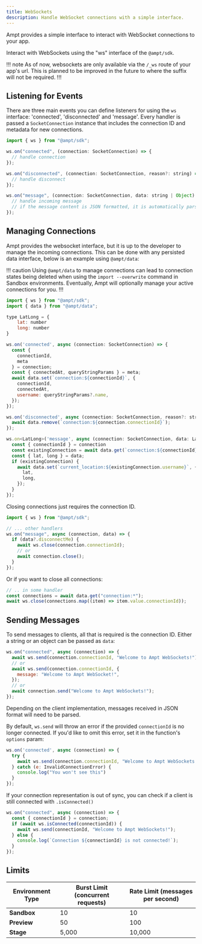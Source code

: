 ```yaml
---
title: WebSockets
description: Handle WebSocket connections with a simple interface.
---
```


Ampt provides a simple interface to interact with WebSocket connections to your app.

Interact with WebSockets using the "ws" interface of the `@ampt/sdk`.

!!! note
As of now, websockets are only available via the `/_ws` route of your app's url. This is planned to be improved in the future to where the suffix will not be required.
!!!

## Listening for Events

There are three main events you can define listeners for using the `ws` interface: 'connected', 'disconnected' and 'message'. Every handler is passed a `SocketConnection` instance that includes the connection ID and metadata for new connections.

```javascript
import { ws } from "@ampt/sdk";

ws.on("connected", (connection: SocketConnection) => {
  // handle connection
});

ws.on("disconnected", (connection: SocketConnection, reason?: string) => {
  // handle disconnect
});

ws.on("message", (connection: SocketConnection, data: string | Object) => {
  // handle incoming message
  // if the message content is JSON formatted, it is automatically parsed and passed as an object.
});
```

## Managing Connections

Ampt provides the websocket interface, but it is up to the developer to manage the incoming connections. This can be done with any persisted data interface, below is an example using `@ampt/data`:

!!! caution
Using `@ampt/data` to manage connections can lead to connection states being deleted when using the `import --overwrite` command in Sandbox environments. Eventually, Ampt will optionally manage your active connections for you.
!!!

```javascript
import { ws } from "@ampt/sdk";
import { data } from "@ampt/data";

type LatLong = {
    lat: number
    long: number
}

ws.on('connected', async (connection: SocketConnection) => {
  const {
    connectionId,
    meta
  } = connection;
  const { connectedAt, queryStringParams } = meta;
  await data.set(`connection:${connectionId}`, {
    connectionId,
    connectedAt,
    username: queryStringParams?.name,
  });
});

ws.on('disconnected', async (connection: SocketConnection, reason?: string) => {
  await data.remove(`connection:${connection.connectionId}`);
});

ws.on<LatLong>('message', async (connection: SocketConnection, data: LatLong) => {
  const { connectionId } = connection
  const existingConnection = await data.get(`connection:${connectionId}`);
  const { lat, long } = data;
  if (existingConnection) {
    await data.set(`current_location:${existingConnection.username}`, {
      lat,
      long,
    });
  }
});
```

Closing connections just requires the connection ID.

```javascript
import { ws } from "@ampt/sdk";

// ... other handlers
ws.on("message", async (connection, data) => {
  if (data?.disconnectMe) {
    await ws.close(connection.connectionId);
    // or
    await connection.close();
  }
});
```

Or if you want to close all connections:

```javascript
// .. in some handler
const connections = await data.get("connection:*");
await ws.close(connections.map((item) => item.value.connectionId));
```

## Sending Messages

To send messages to clients, all that is required is the connection ID. Either a string or an object can be passed as `data`:

```javascript
ws.on("connected", async (connection) => {
  await ws.send(connection.connectionId, "Welcome to Ampt WebSockets!");
  // or
  await ws.send(connection.connectionId, {
    message: "Welcome to Ampt WebSocket!",
  });
  // or
  await connection.send("Welcome to Ampt WebSockets!");
});
```

Depending on the client implementation, messages received in JSON format will need to be parsed.

By default, `ws.send` will throw an error if the provided `connectionId` is no longer connected. If you'd like to omit this error, set it in the function's `options` param:

```javascript
ws.on('connected', async (connection) => {
  try {
    await ws.send(connection.connectionId, "Welcome to Ampt WebSockets!", { throwIfNotConnected: false });
  } catch (e: InvalidConnectionError) {
    console.log("You won't see this")
  }
});
```

If your connection representation is out of sync, you can check if a client is still connected with `.isConnected()`

```javascript
ws.on("connected", async (connection) => {
  const { connectionId } = connection;
  if (await ws.isConnected(connectionId)) {
    await ws.send(connectionId, "Welcome to Ampt WebSockets!");
  } else {
    console.log(`Connection ${connectionId} is not connected!`);
  }
});
```

## Limits

| Environment Type | Burst Limit (concurrent requests) | Rate Limit (messages per second) |
| ---------------- | --------------------------------- | -------------------------------- |
| **Sandbox**      | 10                                | 10                               |
| **Preview**      | 50                                | 100                              |
| **Stage**        | 5,000                             | 10,000                           |
